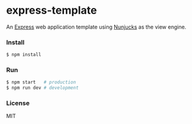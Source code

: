 # express-template

An [Express](http://expressjs.com) web application template using [Nunjucks](https://mozilla.github.io/nunjucks/) as the view engine.

### Install

```sh
$ npm install
```

### Run

```sh
$ npm start   # production
$ npm run dev # development
```

### License

MIT

